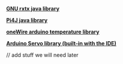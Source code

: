 [**GNU rxtx java library**](http://rxtx.qbang.org/wiki/index.php/Download)

[**Pi4J java library**](http://pi4j.com/download.html)

[**oneWire arduino temperature library**](https://github.com/PaulStoffregen/OneWire)

[**Arduino Servo library (built-in with the IDE)**](https://www.arduino.cc/en/Reference/Servo)

// add stuff we will need later
